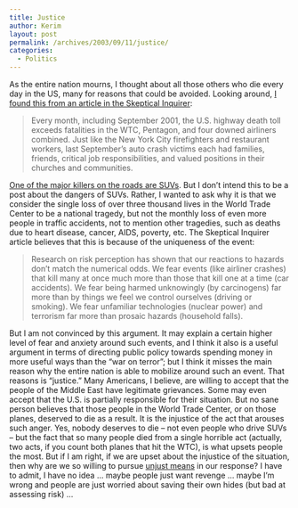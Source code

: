 ```yaml
---
title: Justice
author: Kerim
layout: post
permalink: /archives/2003/09/11/justice/
categories:
  - Politics
---
```

As the entire nation mourns, I thought about all those others who die every day in the US, many for reasons that could be avoided. Looking around, <a href="http://www.csicop.org/si/2002-09/9-11.html" onclick="_gaq.push(['_trackEvent', 'outbound-article', 'http://www.csicop.org/si/2002-09/9-11.html', 'I found this from an article in the Skeptical Inquirer']);" >I found this from an article in the Skeptical Inquirer</a>:


>   Every month, including September 2001, the U.S. highway death toll exceeds fatalities in the WTC, Pentagon, and four downed airliners combined. Just like the New York City firefighters and restaurant workers, last September&#8217;s auto crash victims each had families, friends, critical job responsibilities, and valued positions in their churches and communities.


<a href="http://www.calpundit.blogspot.com/2003_02_23_calpundit_archive.html#89802183" onclick="_gaq.push(['_trackEvent', 'outbound-article', 'http://www.calpundit.blogspot.com/2003_02_23_calpundit_archive.html#89802183', 'One of the major killers on the roads are SUVs']);" >One of the major killers on the roads are SUVs</a>. But I don&#8217;t intend this to be a post about the dangers of SUVs. Rather, I wanted to ask why it is that we consider the single loss of over three thousand lives in the World Trade Center to be a national tragedy, but not the monthly loss of even more people in traffic accidents, not to mention other tragedies, such as deaths due to heart disease, cancer, AIDS, poverty, etc. The Skeptical Inquirer article believes that this is because of the uniqueness of the event:


>   Research on risk perception has shown that our reactions to hazards don&#8217;t match the numerical odds. We fear events (like airliner crashes) that kill many at once much more than those that kill one at a time (car accidents). We fear being harmed unknowingly (by carcinogens) far more than by things we feel we control ourselves (driving or smoking). We fear unfamiliar technologies (nuclear power) and terrorism far more than prosaic hazards (household falls).


But I am not convinced by this argument. It may explain a certain higher level of fear and anxiety around such events, and I think it also is a useful argument in terms of directing public policy towards spending money in more useful ways than the &#8220;war on terror&#8221;; but I think it misses the main reason why the entire nation is able to mobilize around such an event. That reasons is &#8220;justice.&#8221; Many Americans, I believe, are willing to accept that the people of the Middle East have legitimate grievances. Some may even accept that the U.S. is partially responsible for their situation. But no sane person believes that those people in the World Trade Center, or on those planes, deserved to die as a result. It is the injustice of the act that arouses such anger. Yes, nobody deserves to die &#8211; not even people who drive SUVs &#8211; but the fact that so many people died from a single horrible act (actually, two acts, if you count both planes that hit the WTC), is what upsets people the most. But if I am right, if we are upset about the injustice of the situation, then why are we so willing to pursue <a href="http://www.talkleft.com/archives/004234.html#004234" onclick="_gaq.push(['_trackEvent', 'outbound-article', 'http://www.talkleft.com/archives/004234.html#004234', 'unjust means']);" >unjust means</a> in our response? I have to admit, I have no idea &#8230; maybe people just want revenge &#8230; maybe I&#8217;m wrong and people are just worried about saving their own hides (but bad at assessing risk) &#8230;


